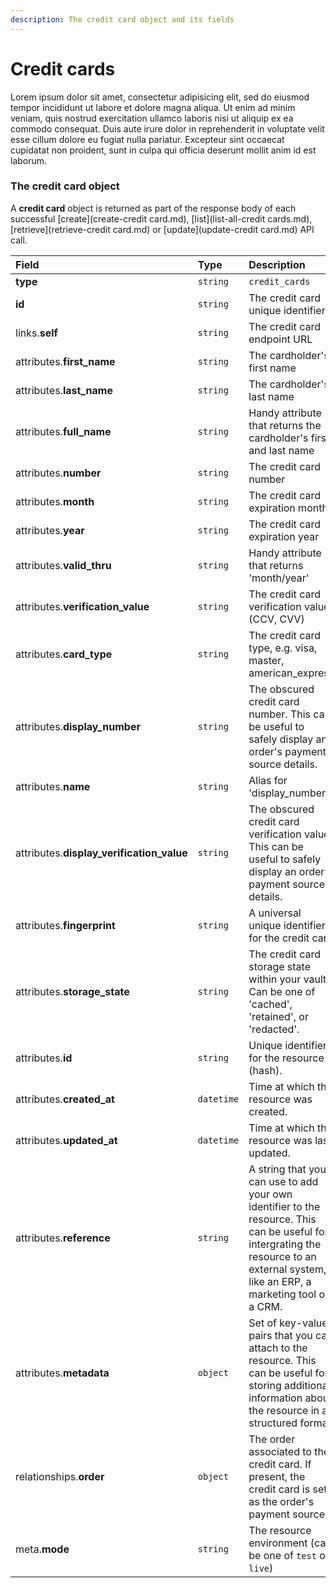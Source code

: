 ```yaml
---
description: The credit card object and its fields
---
```


# Credit cards

Lorem ipsum dolor sit amet, consectetur adipisicing elit, sed do eiusmod tempor incididunt ut labore et dolore magna aliqua. Ut enim ad minim veniam, quis nostrud exercitation ullamco laboris nisi ut aliquip ex ea commodo consequat. Duis aute irure dolor in reprehenderit in voluptate velit esse cillum dolore eu fugiat nulla pariatur. Excepteur sint occaecat cupidatat non proident, sunt in culpa qui officia deserunt mollit anim id est laborum.

### The credit card object

A **credit card** object is returned as part of the response body of each successful [create](create-credit card.md), [list](list-all-credit cards.md), [retrieve](retrieve-credit card.md) or [update](update-credit card.md) API call.

| Field | Type | Description |
| :--- | :--- | :--- |
| **type** | `string` | `credit_cards` |
| **id** | `string` | The credit card unique identifier |
| links.**self** | `string` | The credit card endpoint URL |
| attributes.**first_name** | `string` | The cardholder's first name |
| attributes.**last_name** | `string` | The cardholder's last name |
| attributes.**full_name** | `string` | Handy attribute that returns the cardholder's first and last name |
| attributes.**number** | `string` | The credit card number |
| attributes.**month** | `string` | The credit card expiration month |
| attributes.**year** | `string` | The credit card expiration year |
| attributes.**valid_thru** | `string` | Handy attribute that returns 'month/year' |
| attributes.**verification_value** | `string` | The credit card verification value (CCV, CVV) |
| attributes.**card_type** | `string` | The credit card type, e.g. visa, master, american_express |
| attributes.**display_number** | `string` | The obscured credit card number. This can be useful to safely display an order's payment source details. |
| attributes.**name** | `string` | Alias for 'display_number' |
| attributes.**display_verification_value** | `string` | The obscured credit card verification value. This can be useful to safely display an order's payment source details. |
| attributes.**fingerprint** | `string` | A universal unique identifier for the credit card |
| attributes.**storage_state** | `string` | The credit card storage state within your vault. Can be one of 'cached', 'retained', or 'redacted'. |
| attributes.**id** | `string` | Unique identifier for the resource (hash). |
| attributes.**created_at** | `datetime` | Time at which the resource was created. |
| attributes.**updated_at** | `datetime` | Time at which the resource was last updated. |
| attributes.**reference** | `string` | A string that you can use to add your own identifier to the resource. This can be useful for intergrating the resource to an external system, like an ERP, a marketing tool or a CRM. |
| attributes.**metadata** | `object` | Set of key-value pairs that you can attach to the resource. This can be useful for storing additional information about the resource in a structured format. |
| relationships.**order** | `object` | The order associated to the credit card. If present, the credit card is set as the order's payment source. |
| meta.**mode** | `string` | The resource environment \(can be one of `test` or `live`\) |
